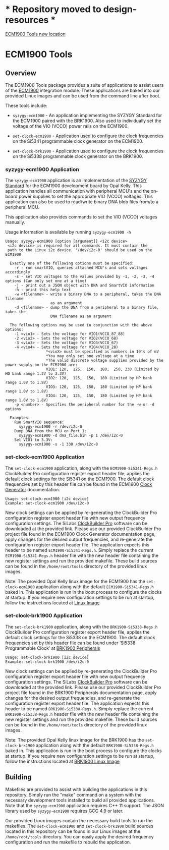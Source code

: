 # * Repository moved to design-resources *
[ECM1900 Tools new location](https://github.com/opalkelly-opensource/design-resources/tree/main/BoardTools/BRK1900/PetaLinux)

# ECM1900 Tools

## Overview

The ECM1900 Tools package provides a suite of applications to assist users
of the [ECM1900](https://opalkelly.com/products/ecm1900) integration module.
These applications are baked into our provided Linux images and can be used
from the command line after boot. 

These tools include:

- `syzygy-ecm1900` - An application implementing the SYZYGY Standard for
the ECM1900 paired with the BRK1900. Also used to individually set the voltage 
of the VIO (VCCO) power rails on the ECM1900.

- `set-clock-ecm1900` - Application used to configure the clock frequencies on the
Si5341 programmable clock generator on the ECM1900.

- `set-clock-brk1900` - Application used to configure the clock frequencies on the
Si5338 programmable clock generator on the BRK1900.

### syzygy-ecm1900 Application

The `syzygy-ecm1900` application is an implementation of the [SYZYGY Standard](https://syzygyfpga.io/)
for the ECM1900 development board by Opal Kelly. This application
handles all communication with peripheral MCU's and the on-board power
supplies to set the appropriate VIO (VCCO) voltages. This application can also be
used to read/write binary DNA blob files from/to a peripheral MCU. 

This application also provides commands to set the VIO (VCCO) voltages manually.

Usage information is available by running `syzygy-ecm1900 -h`
```
Usage: syzygy-ecm1900 [option [argument]] <i2c device>
 <i2c device> is required for all commands. It must contain the
 path to the Linux i2c device. '/dev/i2c-0' should be used on the ECM1900
 
  Exactly one of the following options must be specified:
    -r - run smartVIO, queries attached MCU's and sets voltages accordingly
    -s - set VIO voltages to the values provided by -1, -2, -3, -4 options (Can only set one at a time)
    -j - print out a JSON object with DNA and SmartVIO information
    -h - print this help text
    -w <filename> - write a binary DNA to a peripheral, takes the DNA filename
                    as an argument
    -d <filename> - dump the DNA from a peripheral to a binary file, takes the
                    DNA filename as an argument
                    
  The following options may be used in conjunction with the above options:
    -1 <vio1> - Sets the voltage for VIO1(VCCO_87_88)
    -2 <vio2> - Sets the voltage for VIO2(VCCO_68)
    -3 <vio3> - Sets the voltage for VIO3(VCCO_67)
    -4 <vio4> - Sets the voltage for VIO4(VCCO_28)
                  *<vioX> must be specified as numbers in 10's of mV
                  *You may only set one voltage at a time
                  *The valid discrete voltage supplies provided by the power supply on the ECM1900 are:
                  VIO1: 120,  125,  150,  180,  250, 330 (Limited by HD bank range 1.2V to 3.3V)
                  VIO2: 120,  125,  150,  180 (Limited by HP bank range 1.0V to 1.8V)
                  VIO3: 120,  125,  150,  180 (Limited by HP bank range 1.0V to 1.8V)
                  VIO4: 120,  125,  150,  180 (Limited by HP bank range 1.0V to 1.8V)
    -p <number> - Specifies the peripheral number for the -w or -d options
    
  Examples:
    Run SmartVIO sequence:
      syzygy-ecm1900 -r /dev/i2c-0
    Dump DNA from the MCU on Port 1:
      syzygy-ecm1900 -d dna_file.bin -p 1 /dev/i2c-0
    Set VIO1 to 3.3V:
      syzygy-ecm1900 -s -1 330 /dev/i2c-0
```

### set-clock-ecm1900 Application

The `set-clock-ecm1900` application, along with the `ECM1900-Si5341-Regs.h` ClockBuilder Pro 
configuration register export header file, applies the default clock settings for the Si5341
on the ECM1900. The default clock frequencies set by this header file can be found in the ECM1900
[Clock Generator](https://docs.opalkelly.com/display/ECM1900/Clock+Generator)
documentation.
```
Usage: set-clock-ecm1900 [i2c device]
Example: set-clock-ecm1900 /dev/i2c-0
```
New clock settings can be applied by re-generating the ClockBuilder Pro configuration 
register export header file with new output frequency configuration settings. The SiLabs [ClockBuilder Pro](https://www.silabs.com/developers/clockbuilder-pro-software) 
software can be downloaded at the provided link. Please use our provided 
ClockBuilder Pro project file found in the ECM1900 Clock Generator documentation page, apply changes for the desired 
output frequencies, and re-generate the configuration register export header file. The 
application expects this header to be named `ECM1900-Si5341-Regs.h`.
Simply replace the current `ECM1900-Si5341-Regs.h` header file with
the new header file containing the new register settings and run the provided makefile.
These build sources can be found in the `/home/root/tools` directory of the provided linux images.

Note: The provided Opal Kelly linux image for the ECM1900 has the `set-clock-ecm1900` application 
along with the default `ECM1900-Si5341-Regs.h` baked in. This application is run in the boot 
process to configure the clocks at startup. If you require new configuration settings to be run 
at startup, follow the instructions located at [Linux Image](https://docs.opalkelly.com/display/ECM1900/Linux+Image)

### set-clock-brk1900 Application

The `set-clock-brk1900` application, along with the `BRK1900-Si5338-Regs.h` ClockBuilder Pro 
configuration register export header file, applies the default clock settings for the Si5338 
on the ECM1900. The default clock frequencies set by this header file can be found under 
‘Si5338 Programmable Clock’ at [BRK1900 Peripherals](https://docs.opalkelly.com/display/ECM1900/BRK1900+Peripherals)
```
Usage: set-clock-brk1900 [i2c device]
Example: set-clock-brk1900 /dev/i2c-0
```
New clock settings can be applied by re-generating the ClockBuilder Pro configuration 
register export header file with new output frequency configuration settings. The SiLabs [ClockBuilder Pro](https://www.silabs.com/developers/clockbuilder-pro-software) 
software can be downloaded at the provided link. Please use our provided 
ClockBuilder Pro project file found in the BRK1900 Peripherals documentation page, apply changes for the desired 
output frequencies, and re-generate the configuration register export header file. The 
application expects this header to be named `BRK1900-Si5338-Regs.h`.
Simply replace the current `BRK1900-Si5338-Regs.h` header file with
the new header file containing the new register settings and run the provided makefile.
These build sources can be found in the `/home/root/tools` directory of the provided linux images.

Note: The provided Opal Kelly linux image for the BRK1900 has the `set-clock-brk1900` application 
along with the default `BRK1900-Si5338-Regs.h` baked in. This application is run in the boot 
process to configure the clocks at startup. If you require new configuration settings to be run 
at startup, follow the instructions located at [BRK1900 Linux Image](https://docs.opalkelly.com/display/ECM1900/BRK1900+Linux+Image)

## Building

Makefiles are provided to assist with building the applications in this repository. Simply run the 
"make" command on a system with the necessary development tools installed to build all provided 
applications. Note that the `syzygy-ecm1900` application requires C++ 11 support. The JSON library 
used by `syzygy-ecm1900` requires GCC 4.9 or later.

Our provided Linux images contain the necessary build tools to run the makefiles. The `set-clock-ecm1900` 
and `set-clock-brk1900` build sources located in this repository can be found in our Linux images at 
the `/home/root/tools` directory. You can easily apply the desired frequency configuration and run the 
makefile to rebuild the application. 

